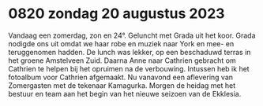 # 0820 zondag 20 augustus 2023
Vandaag een zomerdag, zon en 24°. Geluncht met Grada uit het koor. Grada nodigde ons uit omdat we haar robe en muziek naar York en mee- en teruggenomen hadden. De lunch was lekker, op een beschaduwd terras in het groene Amstelveen Zuid. Daarna Anne naar Cathrien gebracht om Cathrien te helpen bij het opruimen na de verbouwing. Intussen heb ik het fotoalbum voor Cathrien afgemaakt. Nu vanavond een aflevering van Zomergasten met de tekenaar Kamagurka. Morgen de heidag met het bestuur en team aan het begin van het nieuwe seizoen van de Ekklesia.